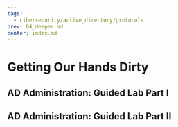 ```yaml
---
tags:
  - cibersecurity/active_directory/protocols
prev: 04_deeper.md
center: index.md
---
```

# Getting Our Hands Dirty

## AD Administration: Guided Lab Part I



## AD Administration: Guided Lab Part II


